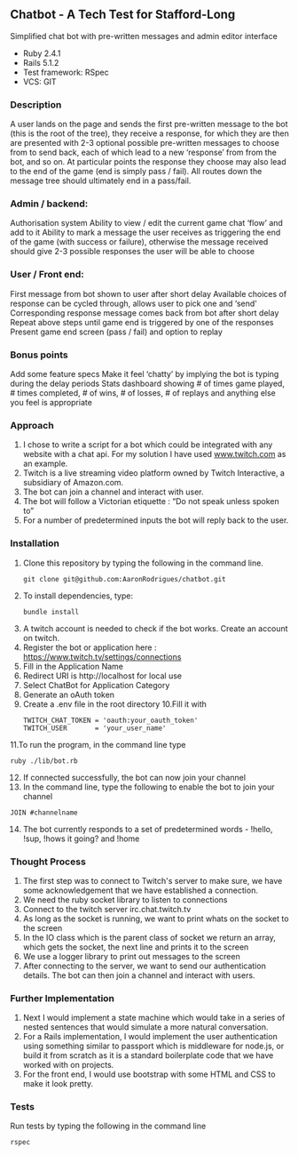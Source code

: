 ## Chatbot - A Tech Test for Stafford-Long

Simplified chat bot with pre-written messages and admin editor interface

- Ruby 2.4.1
- Rails 5.1.2
- Test framework: RSpec
- VCS: GIT

### Description
A user lands on the page and sends the first pre-written message to the bot (this is the root of the tree), they receive a response, for which they are then are presented with 2-3 optional possible pre-written messages to choose from to send back, each of which lead to a new ‘response’ from from the bot, and so on.
At particular points the response they choose may also lead to the end of the game (end is simply pass / fail).
All routes down the message tree should ultimately end in a pass/fail.

### Admin / backend:
Authorisation system
Ability to view / edit the current game chat ‘flow’ and add to it
Ability to mark a message the user receives as triggering the end of the game (with success or failure), otherwise the message received should give 2-3 possible responses the user will be able to choose

### User / Front end:
First message from bot shown to user after short delay
Available choices of response can be cycled through, allows user to pick one and ‘send'
Corresponding response message comes back from bot after short delay
Repeat above steps until game end is triggered by one of the responses
Present game end screen (pass / fail) and option to replay

### Bonus points
Add some feature specs
Make it feel ‘chatty’ by implying the bot is typing during the delay periods
Stats dashboard showing # of times game played, # times completed, # of wins, # of losses, # of replays and anything else you feel is appropriate


### Approach

1. I chose to write a script for a bot which could be integrated with any website with a chat api. For my solution I have used www.twitch.com as an example. 
2. Twitch is a live streaming video platform owned by Twitch Interactive, a subsidiary of Amazon.com. 
3. The bot can join a channel and interact with user.
4. The bot will follow a Victorian etiquette :
“Do not speak unless spoken to”
5. For a number of predetermined inputs the bot will reply back to the user.

### Installation

1. Clone this repository by typing the following in the command line.
   ```
   git clone git@github.com:AaronRodrigues/chatbot.git
   ```
2. To install dependencies, type:
   ```
   bundle install
   ```
3. A twitch account is needed to check if the bot works. Create an account on twitch.
4. Register the bot or application here : https://www.twitch.tv/settings/connections
5. Fill in the Application Name
6. Redirect URI is http://localhost for local use
7. Select ChatBot for Application Category
8. Generate an oAuth token
9. Create a .env file in the root directory
10.Fill it with 
   ```
   TWITCH_CHAT_TOKEN = 'oauth:your_oauth_token'
   TWITCH_USER       = 'your_user_name'
   ```
11.To run the program, in the command line type
   ```
   ruby ./lib/bot.rb
   ```
12. If connected successfully, the bot can now join your channel
13. In the command line, type the following to enable the bot to join your channel
```
JOIN #channelname
```
14. The bot currently responds to a set of predetermined words - !hello, !sup, !hows it going? and  !home

### Thought Process

1. The first step was to connect to Twitch's server to make sure, we have some acknowledgement that we have established a connection.
2.  We need the ruby socket library to listen to connections
3. Connect to the twitch server irc.chat.twitch.tv
4. As long as the socket is running, we want to print whats on the socket to the screen
5. In the IO class which is the parent class of socket we return an array, which gets the socket, the next line and prints it to the screen
6. We use a logger library to print out messages to the screen
7. After connecting to the server, we want to send our authentication details. The bot can then join a channel and interact with users.

### Further Implementation

1. Next I would implement a state machine which would take in a series of nested sentences that would simulate a more natural conversation.
2. For a Rails implementation, I would implement the user authentication using something similar to passport which is middleware for node.js, or build it from scratch as it is a standard boilerplate code that we have worked with on projects. 
3. For the front end, I would use bootstrap with some HTML and CSS to make it look pretty.

### Tests

Run tests by typing the following in the command line
```
rspec
```